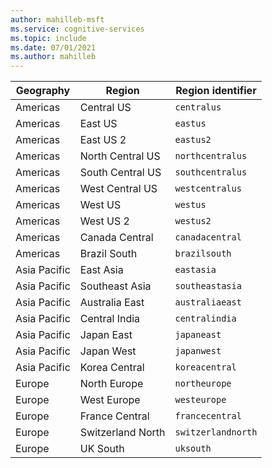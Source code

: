 ```yaml
---
author: mahilleb-msft
ms.service: cognitive-services
ms.topic: include
ms.date: 07/01/2021
ms.author: mahilleb
---
```


| Geography | Region | Region identifier |
| ----- | ----- | ----- |
| Americas | Central US | `centralus` |
| Americas | East US | `eastus` |
| Americas | East US 2 | `eastus2` |
| Americas | North Central US | `northcentralus` |
| Americas | South Central US | `southcentralus` |
| Americas | West Central US | `westcentralus` |
| Americas | West US | `westus` |
| Americas | West US 2 | `westus2` |
| Americas | Canada Central | `canadacentral` |
| Americas | Brazil South | `brazilsouth` |
| Asia Pacific | East Asia | `eastasia` |
| Asia Pacific | Southeast Asia | `southeastasia` |
| Asia Pacific | Australia East | `australiaeast` |
| Asia Pacific | Central India | `centralindia` |
| Asia Pacific | Japan East | `japaneast` |
| Asia Pacific | Japan West | `japanwest` |
| Asia Pacific | Korea Central | `koreacentral` |
| Europe | North Europe | `northeurope` |
| Europe | West Europe | `westeurope` |
| Europe | France Central | `francecentral` |
| Europe | Switzerland North | `switzerlandnorth` |
| Europe | UK South | `uksouth` |
